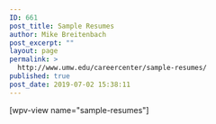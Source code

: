 ```yaml
---
ID: 661
post_title: Sample Resumes
author: Mike Breitenbach
post_excerpt: ""
layout: page
permalink: >
  http://www.umw.edu/careercenter/sample-resumes/
published: true
post_date: 2019-07-02 15:38:11
---
```

[wpv-view name="sample-resumes"]